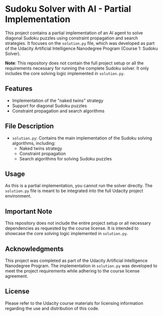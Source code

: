 # Sudoku Solver with AI - Partial Implementation

This project contains a partial implementation of an AI agent to solve diagonal Sudoku puzzles using constraint propagation and search strategies. It focuses on the `solution.py` file, which was developed as part of the Udacity Artificial Intelligence Nanodegree Program (Course 1: Sudoku Solver).

**Note**: This repository does not contain the full project setup or all the requirements necessary for running the complete Sudoku solver. It only includes the core solving logic implemented in `solution.py`.

## Features

- Implementation of the "naked twins" strategy
- Support for diagonal Sudoku puzzles
- Constraint propagation and search algorithms

## File Description

- `solution.py`: Contains the main implementation of the Sudoku solving algorithms, including:
  - Naked twins strategy
  - Constraint propagation
  - Search algorithms for solving Sudoku puzzles

## Usage

As this is a partial implementation, you cannot run the solver directly. The `solution.py` file is meant to be integrated into the full Udacity project environment.

## Important Note

This repository does not include the entire project setup or all necessary dependencies as requested by the course license. It is intended to showcase the core solving logic implemented in `solution.py`.

## Acknowledgments

This project was completed as part of the Udacity Artificial Intelligence Nanodegree Program. The implementation in `solution.py` was developed to meet the project requirements while adhering to the course license agreement.

## License

Please refer to the Udacity course materials for licensing information regarding the use and distribution of this code.